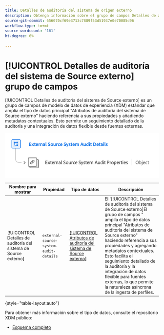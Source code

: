 ```yaml
---
title: Detalles de auditoría del sistema de origen externo
description: Obtenga información sobre el grupo de campos Detalles de auditoría del sistema de Source externo Modelo de datos de experiencia (XDM).
source-git-commit: 656070cf69e3713c7889f53d51937e0e70085d96
workflow-type: tm+mt
source-wordcount: '161'
ht-degree: 6%

---
```


# [!UICONTROL Detalles de auditoría del sistema de Source externo] grupo de campos

[!UICONTROL Detalles de auditoría del sistema de Source externo] es un grupo de campos de modelo de datos de experiencia (XDM) estándar que amplía el tipo de datos principal &quot;Atributos de auditoría del sistema de Source externo&quot; haciendo referencia a sus propiedades y añadiendo metadatos contextuales. Esto permite un seguimiento detallado de la auditoría y una integración de datos flexible desde fuentes externas.

![Diagrama de esquema del grupo de campos Detalles de auditoría del sistema de Source externo.](../../images/field-groups/shared/external-source-system-audit-details.png)

| Nombre para mostrar | Propiedad | Tipo de datos | Descripción |
| -------------------------------------------------| ---------------------------------------- | --------- | --- |
| [!UICONTROL Detalles de auditoría del sistema de Source externo] | `external-source-system-audit-details` | [[!UICONTROL Atributos de auditoría del sistema de Source externo]](../../data-types/external-source-system-audit-attributes.md) | El &#39;[!UICONTROL Detalles de auditoría del sistema de Source externo]El grupo de campos &quot; amplía el tipo de datos principal &quot;Atributos de auditoría del sistema de Source externo&quot; haciendo referencia a sus propiedades y agregando metadatos contextuales. Esto facilita el seguimiento detallado de la auditoría y la integración de datos flexible para fuentes externas, lo que permite la naturaleza asíncrona de la ingesta de perfiles. |

{style="table-layout:auto"}

Para obtener más información sobre el tipo de datos, consulte el repositorio XDM público:

* [Esquema completo](https://github.com/adobe/xdm/blob/master/docs/reference/fieldgroups/shared/external-source-system-audit-details.schema.json)